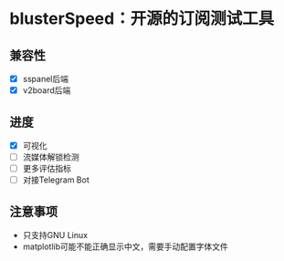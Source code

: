 # blusterSpeed：开源的订阅测试工具

## 兼容性

- [x] sspanel后端
- [x] v2board后端

## 进度

- [x] 可视化
- [ ] 流媒体解锁检测
- [ ] 更多评估指标
- [ ] 对接Telegram Bot

## 注意事项

- 只支持GNU Linux
- matplotlib可能不能正确显示中文，需要手动配置字体文件
